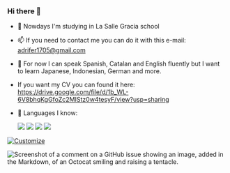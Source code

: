 ### Hi there 👋

- 🔭 Nowdays I'm studying in La Salle Gracia school
- 📫 If you need to contact me you can do it with this e-mail: adrifer1705@gmail.com
- 📖 For now I can speak Spanish, Catalan and English fluently but I want to learn Japanese, Indonesian, German and more.
- If you want my CV you can found it here: https://drive.google.com/file/d/1b_WL-6V8bhqKgGfoZc2MIStz0w4tesyF/view?usp=sharing

- 📖 Languages I know:
  
  ![](https://img.shields.io/badge/java%20-purple)
  ![](https://img.shields.io/badge/html%20-blue)
  ![](https://img.shields.io/badge/css%20-lightgreen)
  ![](https://img.shields.io/badge/javascript%20-8A2BE2)

<a href="https://github.com/Articunogem12/REPONAME">
  <img align="center" src="https://github-readme-stats.vercel.app/api?username=Articunogem12&show_icons=true&line_height=27&count_private=true&title_color=ffffff&text_color=c9cacc&icon_color=2bbc8a&bg_color=1d1f21" alt="Customize" />
</a>


  
  ![Screenshot of a comment on a GitHub issue showing an image, added in the Markdown, of an Octocat smiling and raising a tentacle.](https://docs.github.com/assets/cb-49631/images/help/issues/issues-labels-button.png)


